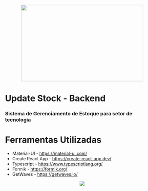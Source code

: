 <p align="center"><img src="https://i.imgur.com/uXagNi3.png" width="400" height="250" /></p>

# Update Stock - Backend

### Sistema de Gerenciamento de Estoque para setor de tecnologia

# Ferramentas Utilizadas
 * Material-UI - https://material-ui.com/
 * Create React App - https://create-react-app.dev/
 * Typescript - https://www.typescriptlang.org/
 * Formik - https://formik.org/
 * GetWaves - https://getwaves.io/

<p align="center"><a href="https://github.com/gabrielnevess/update-stock-frontend/blob/main/LICENSE.md"><img src="https://img.shields.io/static/v1.svg?style=flat-square&label=License&message=MIT&logoColor=eceff4&logo=github&colorA=2196f3&colorB=f6921e"/></a></p>
